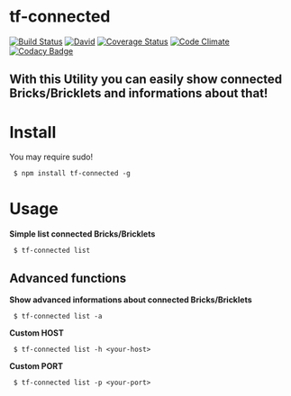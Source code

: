 # tf-connected

[![Build Status](https://travis-ci.org/fscherwi/tf-connected.svg)](https://travis-ci.org/fscherwi/tf-connected) [![David](https://david-dm.org/fscherwi/tf-connected.svg)](https://david-dm.org/fscherwi/tf-connected) [![Coverage Status](https://coveralls.io/repos/fscherwi/tf-connected/badge.svg?service=github)](https://coveralls.io/github/fscherwi/tf-connected) [![Code Climate](https://codeclimate.com/github/fscherwi/tf-connected/badges/gpa.svg)](https://codeclimate.com/github/fscherwi/tf-connected) [![Codacy Badge](https://www.codacy.com/project/badge/7d34af447e234a57ae8b3daf348c02f5)](https://www.codacy.com/app/fscherwi/tf-connected)

## With this Utility you can easily show connected Bricks/Bricklets and informations about that!

# Install

You may require sudo!

```shell
 $ npm install tf-connected -g
```

# Usage

**Simple list connected Bricks/Bricklets**

```shell
 $ tf-connected list
```

## Advanced functions

**Show advanced informations about connected Bricks/Bricklets**

```shell
 $ tf-connected list -a
```

**Custom HOST**

```shell
 $ tf-connected list -h <your-host>
```

**Custom PORT**

```shell
 $ tf-connected list -p <your-port>
```
